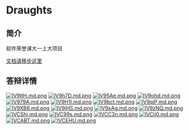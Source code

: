 # Draughts



## 简介

软件荣誉课大一上大项目

[文档请移步这里](https://letian.website/guojitiaoqiai)

## 答辩详情

[![lV9ItH.md.png](https://s2.ax1x.com/2019/12/27/lV9ItH.md.png)](https://imgchr.com/i/lV9ItH)
[![lV9h7D.md.png](https://s2.ax1x.com/2019/12/27/lV9h7D.md.png)](https://imgchr.com/i/lV9h7D)
[![lV95Ae.md.png](https://s2.ax1x.com/2019/12/27/lV95Ae.md.png)](https://imgchr.com/i/lV95Ae)
[![lV9ohd.md.png](https://s2.ax1x.com/2019/12/27/lV9ohd.md.png)](https://imgchr.com/i/lV9ohd)
[![lV979A.md.png](https://s2.ax1x.com/2019/12/27/lV979A.md.png)](https://imgchr.com/i/lV979A)
[![lV9H1I.md.png](https://s2.ax1x.com/2019/12/27/lV9H1I.md.png)](https://imgchr.com/i/lV9H1I)
[![lV9bct.md.png](https://s2.ax1x.com/2019/12/27/lV9bct.md.png)](https://imgchr.com/i/lV9bct)
[![lV9qjP.md.png](https://s2.ax1x.com/2019/12/27/lV9qjP.md.png)](https://imgchr.com/i/lV9qjP)
[![lV9XB8.md.png](https://s2.ax1x.com/2019/12/27/lV9XB8.md.png)](https://imgchr.com/i/lV9XB8)
[![lV9jHS.md.png](https://s2.ax1x.com/2019/12/27/lV9jHS.md.png)](https://imgchr.com/i/lV9jHS)
[![lV9xAg.md.png](https://s2.ax1x.com/2019/12/27/lV9xAg.md.png)](https://imgchr.com/i/lV9xAg)
[![lV9zNQ.md.png](https://s2.ax1x.com/2019/12/27/lV9zNQ.md.png)](https://imgchr.com/i/lV9zNQ)
[![lVCShj.md.png](https://s2.ax1x.com/2019/12/27/lVCShj.md.png)](https://imgchr.com/i/lVCShj)
[![lVC99s.md.png](https://s2.ax1x.com/2019/12/27/lVC99s.md.png)](https://imgchr.com/i/lVC99s)
[![lVCC3n.md.png](https://s2.ax1x.com/2019/12/27/lVCC3n.md.png)](https://imgchr.com/i/lVCC3n)
[![lVCij0.md.png](https://s2.ax1x.com/2019/12/27/lVCij0.md.png)](https://imgchr.com/i/lVCij0)
[![lVCABT.md.png](https://s2.ax1x.com/2019/12/27/lVCABT.md.png)](https://imgchr.com/i/lVCABT)
[![lVCEHU.md.png](https://s2.ax1x.com/2019/12/27/lVCEHU.md.png)](https://imgchr.com/i/lVCEHU)

